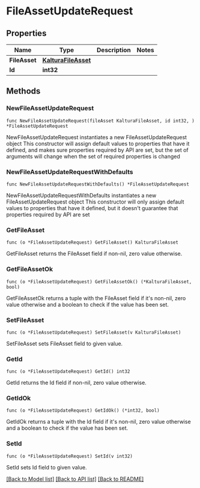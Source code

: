 # FileAssetUpdateRequest

## Properties

Name | Type | Description | Notes
------------ | ------------- | ------------- | -------------
**FileAsset** | [**KalturaFileAsset**](KalturaFileAsset.md) |  | 
**Id** | **int32** |  | 

## Methods

### NewFileAssetUpdateRequest

`func NewFileAssetUpdateRequest(fileAsset KalturaFileAsset, id int32, ) *FileAssetUpdateRequest`

NewFileAssetUpdateRequest instantiates a new FileAssetUpdateRequest object
This constructor will assign default values to properties that have it defined,
and makes sure properties required by API are set, but the set of arguments
will change when the set of required properties is changed

### NewFileAssetUpdateRequestWithDefaults

`func NewFileAssetUpdateRequestWithDefaults() *FileAssetUpdateRequest`

NewFileAssetUpdateRequestWithDefaults instantiates a new FileAssetUpdateRequest object
This constructor will only assign default values to properties that have it defined,
but it doesn't guarantee that properties required by API are set

### GetFileAsset

`func (o *FileAssetUpdateRequest) GetFileAsset() KalturaFileAsset`

GetFileAsset returns the FileAsset field if non-nil, zero value otherwise.

### GetFileAssetOk

`func (o *FileAssetUpdateRequest) GetFileAssetOk() (*KalturaFileAsset, bool)`

GetFileAssetOk returns a tuple with the FileAsset field if it's non-nil, zero value otherwise
and a boolean to check if the value has been set.

### SetFileAsset

`func (o *FileAssetUpdateRequest) SetFileAsset(v KalturaFileAsset)`

SetFileAsset sets FileAsset field to given value.


### GetId

`func (o *FileAssetUpdateRequest) GetId() int32`

GetId returns the Id field if non-nil, zero value otherwise.

### GetIdOk

`func (o *FileAssetUpdateRequest) GetIdOk() (*int32, bool)`

GetIdOk returns a tuple with the Id field if it's non-nil, zero value otherwise
and a boolean to check if the value has been set.

### SetId

`func (o *FileAssetUpdateRequest) SetId(v int32)`

SetId sets Id field to given value.



[[Back to Model list]](../README.md#documentation-for-models) [[Back to API list]](../README.md#documentation-for-api-endpoints) [[Back to README]](../README.md)


